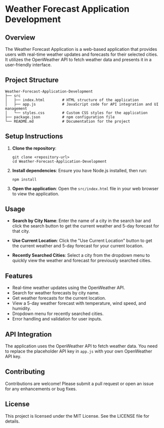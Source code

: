 # Weather Forecast Application Development

## Overview
The Weather Forecast Application is a web-based application that provides users with real-time weather updates and forecasts for their selected cities. It utilizes the OpenWeather API to fetch weather data and presents it in a user-friendly interface.

## Project Structure
```
Weather-Forecast-Application-Development
├── src
│   ├── index.html        # HTML structure of the application
│   ├── app.js            # JavaScript code for API integration and UI management
│   └── styles.css        # Custom CSS styles for the application
├── package.json          # npm configuration file
└── README.md             # Documentation for the project
```

## Setup Instructions
1. **Clone the repository**:
   ```
   git clone <repository-url>
   cd Weather-Forecast-Application-Development
   ```

2. **Install dependencies**:
   Ensure you have Node.js installed, then run:
   ```
   npm install
   ```

3. **Open the application**:
   Open the `src/index.html` file in your web browser to view the application.

## Usage
- **Search by City Name**: Enter the name of a city in the search bar and click the search button to get the current weather and 5-day forecast for that city.

- **Use Current Location**: Click the "Use Current Location" button to get the current weather and 5-day forecast for your current location.

- **Recently Searched Cities**: Select a city from the dropdown menu to quickly view the weather and forecast for previously searched cities.

## Features
- Real-time weather updates using the OpenWeather API.
- Search for weather forecasts by city name.
- Get weather forecasts for the current location.
- View a 5-day weather forecast with temperature, wind speed, and humidity.
- Dropdown menu for recently searched cities.
- Error handling and validation for user inputs.

## API Integration
The application uses the OpenWeather API to fetch weather data. You need to replace the placeholder API key in `app.js` with your own OpenWeather API key.

## Contributing
Contributions are welcome! Please submit a pull request or open an issue for any enhancements or bug fixes.

## License
This project is licensed under the MIT License. See the LICENSE file for details.